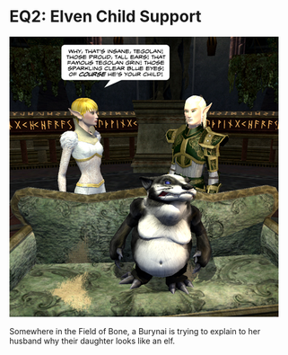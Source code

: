 # EQ2: Elven Child Support

![Give everyone in Kunark a Burynai and what do you THINK happens next?](../uploads/2009/05/elvenchildcustody.jpg "Give everyone in Kunark a Burynai and what do you THINK happens next?")

Somewhere in the Field of Bone, a Burynai is trying to explain to her husband why their daughter looks like an elf.

